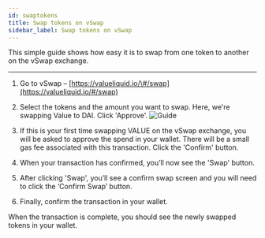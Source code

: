 ```yaml
---
id: swaptokens
title: Swap tokens on vSwap
sidebar_label: Swap tokens on vSwap
---
```


This simple guide shows how easy it is to swap from one token to another on the vSwap exchange.

---

1. Go to vSwap – [https://valueliquid.io/\#/swap](https://valueliquid.io/#/swap)

2. Select the tokens and the amount you want to swap. Here, we're swapping Value to DAI. Click 'Approve'.
![Guide](img/g41.png)

3. If this is your first time swapping VALUE on the vSwap exchange, you will be asked to approve the spend in your wallet. There will be a small gas fee associated with this transaction. Click the 'Confirm' button.

4. When your transaction has confirmed, you’ll now see the 'Swap' button.

5. After clicking 'Swap', you’ll see a confirm swap screen and you will need to click the ‘Confirm Swap’ button.

6. Finally, confirm the transaction in your wallet.

When the transaction is complete, you should see the newly swapped tokens in your wallet.
